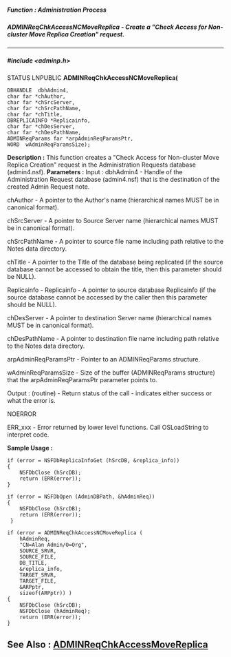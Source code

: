 ##### Function : Administration Process
##### ADMINReqChkAccessNCMoveReplica - Create a "Check Access for Non-cluster Move Replica Creation" request. 
---
##### #include <adminp.h>
STATUS LNPUBLIC **ADMINReqChkAccessNCMoveReplica(**

	DBHANDLE  dbhAdmin4,
	char far *chAuthor,
	char far *chSrcServer,
	char far *chSrcPathName,
	char far *chTitle,
	DBREPLICAINFO *Replicainfo,
	char far *chDesServer,
	char far *chDesPathName,
	ADMINReqParams far *arpAdminReqParamsPtr,
	WORD  wAdminReqParamsSize);
**Description :**
This function creates a "Check Access for Non-cluster Move Replica Creation" 
request in the Administration Requests database (admin4.nsf). 
**Parameters :**
Input :
dbhAdmin4  -  Handle of the Administration Request database (admin4.nsf) that is the destination of the created Admin Request note.

chAuthor  -  A pointer to the Author's name (hierarchical names MUST be in canonical format).

chSrcServer  -  A pointer to Source Server name (hierarchical names MUST be in canonical format).

chSrcPathName  -  A pointer to source file name including path relative to the Notes data directory.

chTitle  -  A pointer to the Title of the database being replicated (if the source database cannot be accessed to obtain the title, then this parameter should be NULL).

Replicainfo  -  Replicainfo - A pointer to source database Replicainfo (if the source database cannot be accessed by the caller then this parameter should be NULL).

chDesServer  -  A pointer to destination Server name (hierarchical names MUST be in canonical format).

chDesPathName  -  A pointer to destination file name including path relative to the Notes data directory.

arpAdminReqParamsPtr  -  Pointer to an ADMINReqParams structure.

wAdminReqParamsSize  -  Size of the buffer (ADMINReqParams structure) that the arpAdminReqParamsPtr parameter points to.

Output :
(routine)  -  Return status of the call - indicates either success or what the error is.

NOERROR

ERR_xxx - Error returned by lower level functions. Call OSLoadString to interpret code.


**Sample Usage :**
```
if (error = NSFDbReplicaInfoGet (hSrcDB, &replica_info))
{
	NSFDbClose (hSrcDB);
	return (ERR(error));
}

if (error = NSFDbOpen (AdminDBPath, &hAdminReq))
{
	NSFDbClose (hSrcDB);
	return (ERR(error));
 }

if (error = ADMINReqChkAccessNCMoveReplica (
	hAdminReq,
	"CN=Alan Admin/O=Org",
	SOURCE_SRVR,
	SOURCE_FILE,
	DB_TITLE,
	&replica_info,
	TARGET_SRVR,
	TARGET_FILE,
	&ARPptr,
	sizeof(ARPptr)) )
{
	NSFDbClose (hSrcDB);
	NSFDbClose (hAdminReq);
	return (ERR(error));
}
```
**See Also :**
[ADMINReqChkAccessMoveReplica](D:/md_files/ADMINReqChkAccessMoveReplica.md)
---
